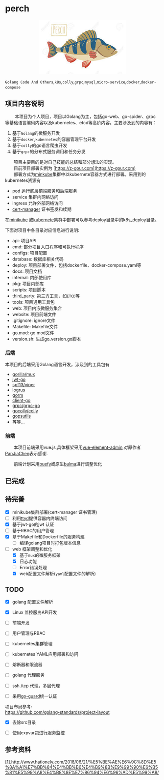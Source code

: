 # perch

<div align="center"><img src ="./asserts/logo/perch_logo.jpg"/></div>

`Golang Code And Others`,`k8s`,`colly`,`grpc`,`mysql`,`micro-service`,`docker`,`docker-compose`
## 项目内容说明
 &emsp;&emsp; 本项目为个人项目，项目以Golang为主，包括go-web、go-spider、grpc等基础语言编码内容以及kubernetes、etcd等高阶内容。主要涉及到的内容有：
 1. 基于`Golang`的微服务开发
 2. 基于`docker`,`kubernetes`的容器管理平台开发
 3. 基于`colly`的go语言爬虫开发
 4. 基于`grpc`的分布式服务调用和任务分发
 
&emsp;&emsp;项目主要目的是对自己技能的总结和部分想法的实现。  
&emsp;&emsp;目前项目部署实例为 [https://z-gour.com](https://z-gour.com)    
&emsp;&emsp;部署方式为[minkube](https://minikube.sigs.k8s.io/)集群中以kubernete容器方式进行部署。采用到的kubernetes资源有
- pod  运行底层前端服务和后端服务
- service 集群内网络访问
- ingress  允许外部网络访问
- [cert-manager](https://cert-manager.io/) 证书签发和续期

在[minikube](https://minikube.sigs.k8s.io/) 或[kubernete](https://kubernetes.io/zh/)集群中部署可以参考deploy目录中的k8s_deploy目录。

下面对项目中各目录对应信息进行说明:
* api:  项目API
* cmd: 部分项目入口程序和可执行程序
* configs: 项目配置
* database: 数据库相关代码
* deploy: 项目部署文件，包括dockerfile、docker-compose.yaml等
* docs: 项目文档
* internal: 内部使用库
* pkg: 项目内部库
* scripts:  项目脚本
* third_party: 第三方工具，如`ETCD`等
* tools: 项目通用工具包
* web: 项目内嵌微服务集合
* website: 项目前端文件
* .gitignore: ignore文件
* Makefile: Makefile文件
* go.mod: go mod文件
* version.sh: 生成go_version.go脚本 
  
### 后端
本项目的后端采用Golang语言开发，涉及到的工具包有
* [gorilla/mux](github.com/gorilla/mux)
* [jwt-go](https://github.com/dgrijalva/jwt-go)
* [spf13/viper](github.com/spf13/viper)
* [logrus](github.com/sirupsen/logrus)
* [gorm ](https://github.com/go-gorm/gorm)
* [client-go](https://github.com/kubernetes/client-go)
* [grpc/grpc-go](https://github.com/grpc/grpc-go)
* [gocolly/colly](https://github.com/gocolly/colly)
* [gopsutils](https://github.com/shirou/gopsutil)
*  等等...
### 前端
&emsp;&emsp;本项目前端采用vue.js,具体框架采用[vue-element-admin](https://github.com/PanJiaChen/vue-element-admin),对原作者[PanJiaChen](https://github.com/PanJiaChen)表示感谢.  

&emsp;&emsp;前端计划采用[buefy](https://github.com/buefy/buefy)或原生[bulma](https://github.com/jgthms/bulma)进行调整优化


## 已完成

## 待完善
* [x]  minikube集群部署(cert-manager 证书管理)
* [ ]  利用[ttyd](https://github.com/tsl0922/ttyd)提供容器内终端访问
* [x] 基于jwt-go的jwt 认证
* [ ] 基于RBAC的用户管理
* [x] 基于Makefile和Dockerfile的服务构建
    * [ ] 编译golang项目时打包版本信息
* [ ] web 框架调整和优化
    * [x] 基于`mux`的微服务框架
    * [x] 日志功能
    * [ ] Error错误处理
    * [x] web配置文件解析(`yaml`配置文件的解析)
## TODO
* [x] golang 配置文件解析
* [x] Linux 监控服务API开发
* [ ] 前端开发
* [ ] 用户管理与RBAC
* [ ] kubernetes集群管理
* [ ] kubernetes YAML应用部署和访问
* [ ] 熔断器和限流器 
* [ ] golang 代理服务
* [ ] ssh /tcp 代理，多层代理
* [ ] 采用[go-guard](https://github.com/shaj13/go-guardian)统一认证
 

项目布局参考:  
https://github.com/golang-standards/project-layout

* [x] 去除src目录
* [ ]  使用expvar包进行服务监控


## 参考资料
[1].http://www.hatlonely.com/2018/06/21/%E5%BE%AE%E6%9C%8D%E5%8A%A1%E7%BB%84%E4%BB%B6%E4%B9%8B%E9%99%90%E6%B5%81%E5%99%A8%E4%B8%8E%E7%86%94%E6%96%AD%E5%99%A8/
